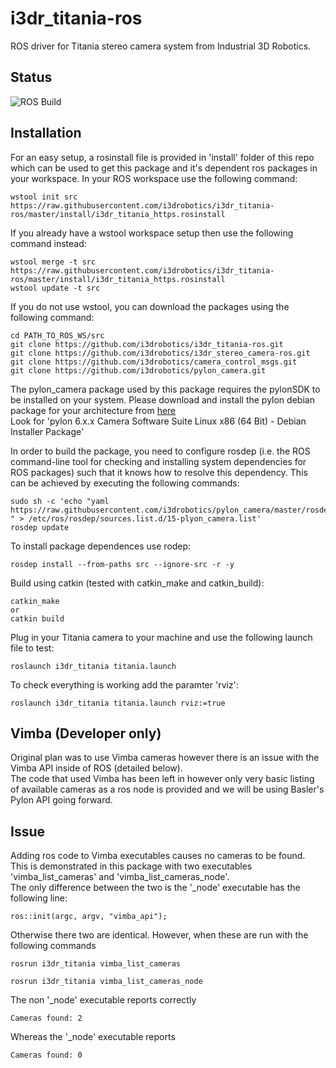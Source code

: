 # i3dr_titania-ros
ROS driver for Titania stereo camera system from Industrial 3D Robotics.  

## Status
![ROS Build](https://github.com/i3drobotics/i3dr_titania-ros/workflows/ROS%20Build/badge.svg?event=push)

## Installation

For an easy setup, a rosinstall file is provided in 'install' folder of this repo which can be used to get this package and it's dependent ros packages in your workspace. 
In your ROS workspace use the following command:
```
wstool init src https://raw.githubusercontent.com/i3drobotics/i3dr_titania-ros/master/install/i3dr_titania_https.rosinstall
```
If you already have a wstool workspace setup then use the following command instead:
```
wstool merge -t src https://raw.githubusercontent.com/i3drobotics/i3dr_titania-ros/master/install/i3dr_titania_https.rosinstall
wstool update -t src
```

If you do not use wstool, you can download the packages using the following command:
```
cd PATH_TO_ROS_WS/src
git clone https://github.com/i3drobotics/i3dr_titania-ros.git
git clone https://github.com/i3drobotics/i3dr_stereo_camera-ros.git
git clone https://github.com/i3drobotics/camera_control_msgs.git
git clone https://github.com/i3drobotics/pylon_camera.git
```

The pylon_camera package used by this package requires the pylonSDK to be installed on your system. Please download and install the pylon debian package for your architecture from [here](https://www.baslerweb.com/en/sales-support/downloads/software-downloads/#type=pylonsoftware;language=all;version=all;os=all)  
Look for 'pylon 6.x.x Camera Software Suite Linux x86 (64 Bit) - Debian Installer Package'

In order to build the package, you need to configure rosdep (i.e. the ROS command-line tool for checking and installing system dependencies for ROS packages) such that
it knows how to resolve this dependency. This can be achieved by executing the following commands:

```
sudo sh -c 'echo "yaml https://raw.githubusercontent.com/i3drobotics/pylon_camera/master/rosdep/pylon_sdk.yaml " > /etc/ros/rosdep/sources.list.d/15-plyon_camera.list'
rosdep update
```

To install package dependences use rodep:
```
rosdep install --from-paths src --ignore-src -r -y
```

Build using catkin (tested with catkin_make and catkin_build):
```
catkin_make
or
catkin build
```

Plug in your Titania camera to your machine and use the following launch file to test:
```
roslaunch i3dr_titania titania.launch
```

To check everything is working add the paramter 'rviz':
```
roslaunch i3dr_titania titania.launch rviz:=true
```

## Vimba (Developer only)
Original plan was to use Vimba cameras however there is an issue with the Vimba API inside of ROS (detailed below).  
The code that used Vimba has been left in however only very basic listing of available cameras as a ros node is provided and we will be using Basler's Pylon API going forward.
## Issue
Adding ros code to Vimba executables causes no cameras to be found.  
This is demonstrated in this package with two executables 'vimba_list_cameras' and 'vimba_list_cameras_node'.  
The only difference between the two is the '_node' executable has the following line: 
```
ros::init(argc, argv, "vimba_api");
```
Otherwise there two are identical. However, when these are run with the following commands
```
rosrun i3dr_titania vimba_list_cameras
```
```
rosrun i3dr_titania vimba_list_cameras_node
```
The non '_node' executable reports correctly
```
Cameras found: 2
```
Whereas the '_node' executable reports 
```
Cameras found: 0
```
